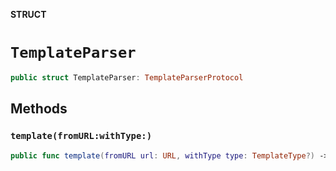 **STRUCT**

# `TemplateParser`

```swift
public struct TemplateParser: TemplateParserProtocol
```

## Methods
### `template(fromURL:withType:)`

```swift
public func template(fromURL url: URL, withType type: TemplateType?) -> TemplateResult
```
